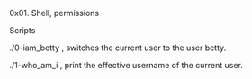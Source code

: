 0x01. Shell, permissions

Scripts

./0-iam_betty , switches the current user to the user betty.

./1-who_am_i , print the effective username of the current user.
